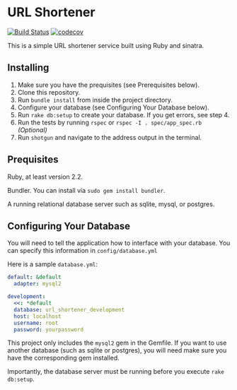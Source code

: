 # URL Shortener

[![Build Status](https://travis-ci.com/rlshepherd/url_shortener.svg?branch=master)](https://travis-ci.com/rlshepherd/url_shortener) [![codecov](https://codecov.io/gh/rlshepherd/url_shortener/branch/master/graph/badge.svg)](https://codecov.io/gh/rlshepherd/url_shortener)

This is a simple URL shortener service built using Ruby and sinatra. 

## Installing

1. Make sure you have the prequisites (see Prerequisites below).
2. Clone this repository.
3. Run `bundle install` from inside the project directory.
4. Configure your database (see Configuring Your Database below).
5. Run `rake db:setup` to create your database. If you get errors, see step 4.
6. Run the tests by running `rspec` or `rspec -I . spec/app_spec.rb` *(Optional)*
7. Run `shotgun` and navigate to the address output in the terminal.

## Prequisites

Ruby, at least version 2.2.

Bundler. You can install via `sudo gem install bundler`.

A running relational database server such as sqlite, mysql, or postgres.

## Configuring Your Database

You will need to tell the application how to interface with your database. You can specify this information in `config/database.yml`

Here is a sample `database.yml`:

```yml
default: &default
  adapter: mysql2

development: 
  <<: *default
  database: url_shortener_development
  host: localhost 
  username: root
  password: yourpassword
```

This project only includes the `mysql2` gem in the Gemfile. If you want to use another database (such as sqlite or postgres), you will need make sure you have the corresponding gem installed.

Importantly, the database server must be running before you execute `rake db:setup`.


